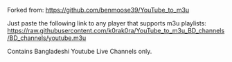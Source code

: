 Forked from: https://github.com/benmoose39/YouTube_to_m3u

Just paste the following link to any player that supports m3u playlists:
https://raw.githubusercontent.com/k0rak0ra/YouTube_to_m3u_BD_channels/BD_channels/youtube.m3u

Contains Bangladeshi Youtube Live Channels only.
